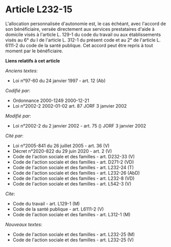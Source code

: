 # Article L232-15

L'allocation personnalisée d'autonomie est, le cas échéant, avec l'accord de son bénéficiaire, versée directement aux
services prestataires d'aide à domicile visés à l'article L. 129-1 du code du travail ou aux établissements visés au 6° du I
de l'article L. 312-1 du présent code et au 2° de l'article L. 6111-2 du code de la santé publique. Cet accord peut être
repris à tout moment par le bénéficiaire.

**Liens relatifs à cet article**

_Anciens textes_:

  - Loi n°97-60 du 24 janvier 1997 - art. 12 (Ab)

_Codifié par_:

  - Ordonnance 2000-1249 2000-12-21
  - Loi n°2002-2 2002-01-02 art. 87 JORF 3 janvier 2002

_Modifié par_:

  - Loi n°2002-2 du 2 janvier 2002 - art. 75 () JORF 3 janvier 2002

_Cité par_:

  - Loi n°2005-841 du 26 juillet 2005 - art. 36 (V)
  - Décret n°2020-822 du 29 juin 2020 - art. 2 (V)
  - Code de l'action sociale et des familles - art. D232-33 (V)
  - Code de l'action sociale et des familles - art. D271-2 (VD)
  - Code de l'action sociale et des familles - art. L232-24 (T)
  - Code de l'action sociale et des familles - art. L232-26 (AbD)
  - Code de l'action sociale et des familles - art. L232-8 (VD)
  - Code de l'action sociale et des familles - art. L542-3 (V)

_Cite_:

  - Code du travail - art. L129-1 (M)
  - Code de la santé publique - art. L6111-2 (V)
  - Code de l'action sociale et des familles - art. L312-1 (M)

_Nouveaux textes_:

  - Code de l'action sociale et des familles - art. L232-25 (M)
  - Code de l'action sociale et des familles - art. L232-25 (V)
